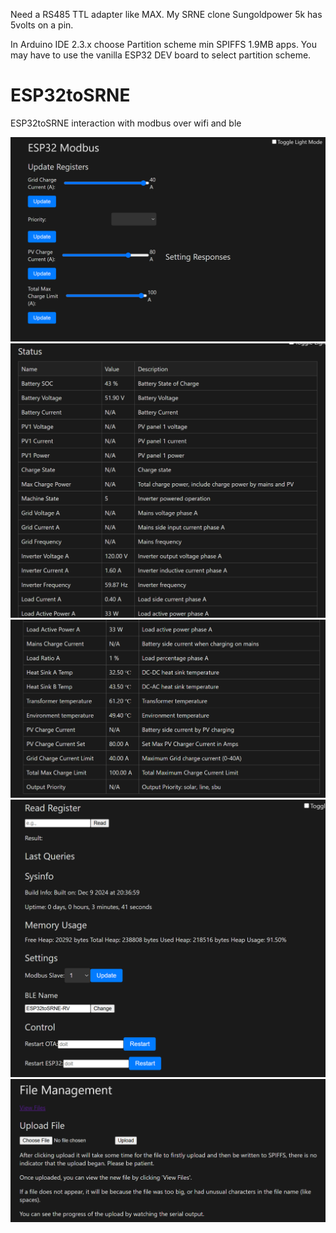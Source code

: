 Need a RS485 TTL adapter like MAX. My SRNE clone Sungoldpower 5k has 5volts on a pin.

In Arduino IDE 2.3.x choose Partition scheme min SPIFFS 1.9MB apps. You may have to use the vanilla ESP32 DEV board to select partition scheme. 

# ESP32toSRNE
ESP32toSRNE interaction with modbus over wifi and ble

![Screenshot](Screenshot%202024-12-09%20204246.png?raw=true)
![Screenshot](Screenshot%202024-12-09%20204254.png?raw=true)
![Screenshot](Screenshot%202024-12-09%20204301.png?raw=true)
![Screenshot](Screenshot%202024-12-09%20204309.png?raw=true)
![Screenshot](Screenshot%202024-12-09%20204314.png?raw=true)
